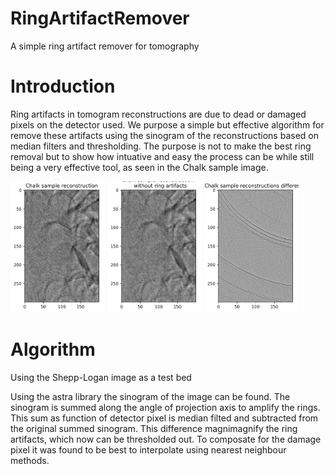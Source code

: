 # RingArtifactRemover
A simple ring artifact remover for tomography

# Introduction
Ring artifacts in tomogram reconstructions are due to dead or damaged pixels on the detector used.
We purpose a simple but effective algorithm for remove these artifacts using the sinogram of the reconstructions 
based on median filters and thresholding.
The purpose is not to make the best ring removal but to show how intuative and easy the process can be while still
being a very effective tool, as seen in the Chalk sample image.

<img src="resources/picturesForReadme/ChalkSampleReconstruction.png" width="30%">
<img src="resources/picturesForReadme/ChalkSampleReconstructionWithoutRingArtifacts.png" width="30%">
<img src="resources/picturesForReadme/ChalkSampleReconstructionsDifference.png" width="30%">

# Algorithm
Using the Shepp-Logan image as a test bed 

Using the astra library the sinogram of the image can be found.
The sinogram is summed along the angle of projection axis to amplify the rings.
This sum as function of detector pixel is median filted and subtracted from the original summed sinogram.
This difference magnimagnify the ring artifacts, which now can be thresholded out.
To composate for the damage pixel it was found to be best to interpolate using nearest neighbour methods.
